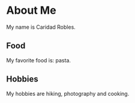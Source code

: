 # About Me
My name is Caridad Robles.

## Food
My favorite food is: pasta.

## Hobbies
My hobbies are hiking, photography and cooking.